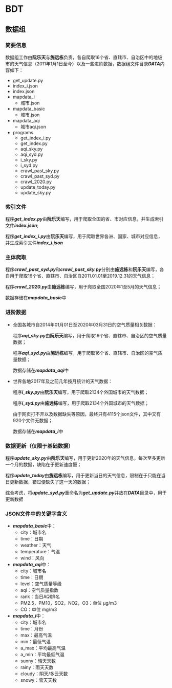 # BDT

## 数据组

### 简要信息

 数据组工作由**阮乐天**与**施远栋**负责，各自爬取16个省、直辖市、自治区中的地级市的天气信息（2011年1月1日至今）以及一些进阶数据，数据组文件目录***DATA***内容如下：

* get_update.py
* index_i.json
* index.json
* mapdata_i
  * 城市.json
* mapdata_basic
  * 城市.json
* mapdata_aqi
  * 城市aqi.json
* programs
  * get_index_i.py
  * get_index.py
  * aqi_sky.py
  * aqi_syd.py
  * i_sky.py
  * i_syd.py
  * crawl_past_sky.py
  * crawl_past_syd.py
  * crawl_2020.py
  * update_today.py
  * update_sky.py

### 索引文件

 程序***get_index.py***由**阮乐天**编写，用于爬取全国的省、市对应信息，并生成索引文件***index.json***;

 程序***get_index_i.py***由**阮乐天**编写，用于爬取世界各洲、国家、城市对应信息，并生成索引文件***index_i.json***
  
### 主体爬取

 程序***crawl_past_syd.py***和***crawl_past_sky.py***分别由**施远栋**和**阮乐天**编写，各自用于爬取16个省、直辖市、自治区自2011.01.01至2019.12.31的天气信息；

 程序***crawl_2020.py***由**施远栋**编写，用于爬取全国2020年1至5月的天气信息；

 数据存储在***mapdata_basic***中

### 进阶数据

* 全国各城市自2014年01月01日至2020年03月31日的空气质量相关数据：
  
  程序***aqi_sky.py***由**阮乐天**编写，用于爬取16个省、直辖市、自治区的空气质量数据；

  程序***aqi_syd.py***由**施远栋**编写，用于爬取16个省、直辖市、自治区的空气质量数据；

  数据存储在***mapdata_aqi***中

* 世界各地2017年及之前几年按月统计的天气数据：

  程序***i_sky.py***由**阮乐天**编写，用于爬取2134个外国城市的天气数据；

  程序***i_syd.py***由**施远栋**编写，用于爬取2134个外国城市的天气数据；

  由于网页打不开以及数据缺失等原因，最终只有4115个json文件，其中又有920个文件无数据；

  数据存储在***mapdata_i***中

### 数据更新（仅限于基础数据）

 程序***update_sky.py***由**阮乐天**编写，用于更新2020年的天气信息，每次至多更新一个月的数据，缺陷在于更新速度慢；

 程序***update_today***由**施远栋**编写，用于更新当日的天气信息，限制在于只能在当日更新数据，错过便缺失了这一天的数据；

 综合考虑，将***update_syd.py***重命名为***get_update.py***并放在***DATA***目录中，用于更新数据

### JSON文件中的关键字含义

* ***mapdata_basic***中：
  * city：城市名
  * time：日期
  * weather：天气
  * temperature：气温
  * wind：风向
* ***mapdata_aqi***中：
  * city：城市名
  * time：日期
  * level：空气质量等级
  * aqi：空气质量指数
  * rank：当日AQI排名
  * PM2.5，PM10，SO2，NO2，O3：单位 μg/m3
  * CO：单位 mg/m3
* ***mapdata_i***中：
  * city：城市名
  * time：月份
  * max：最高气温
  * min：最低气温
  * a_max：平均最高气温
  * a_min：平均最低气温
  * sunny：晴天天数
  * rainy：雨天天数
  * cloudy：阴天/多云天数
  * snowy：雪天天数
